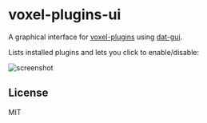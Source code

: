 # voxel-plugins-ui

A graphical interface for [voxel-plugins](https://github.com/deathcap/voxel-plugins) using [dat-gui](https://code.google.com/p/dat-gui/).

Lists installed plugins and lets you click to enable/disable:

![screenshot](http://i.imgur.com/3UYuBm8.png "Screenshot") 

## License

MIT

